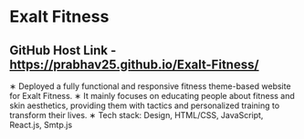 # Exalt Fitness

## GitHub Host Link - https://prabhav25.github.io/Exalt-Fitness/

∗ Deployed a fully functional and responsive fitness theme-based
website for Exalt Fitness.
∗ It mainly focuses on educating people about fitness and skin aesthetics, providing them with tactics and personalized training to
transform their lives.
∗ Tech stack: Design, HTML/CSS, JavaScript, React.js, Smtp.js















































































